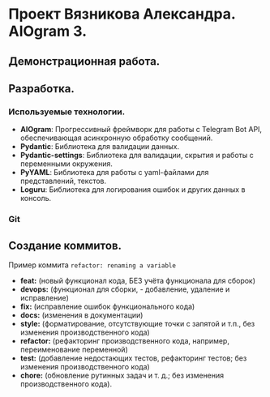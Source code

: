 # Проект Вязникова Александра. AIOgram 3.
## Демонстрационная работа.


##  Разработка.

### Используемые технологии.
- **AIOgram**: Прогрессивный фреймворк для работы с Telegram Bot API, обеспечивающая асинхронную обработку сообщений.
- **Pydantic**: Библиотека для валидации данных.
- **Pydantic-settings**: Библиотека для валидации, скрытия и работы с переменными окружения.
- **PyYAML**: Библиотека для работы с yaml-файлами для представлений, текстов.
- **Loguru**: Библиотека для логирования ошибок и других данных в консоль.

### Git

## Создание коммитов.
Пример коммита `refactor: renaming a variable`

- **feat:** (новый функционал кода, БЕЗ учёта функционала для сборок)
- **devops:** (функционал для сборки, - добавление, удаление и исправление)
- **fix:** (исправление ошибок функционального кода)
- **docs:** (изменения в документации)
- **style:** (форматирование, отсутствующие точки с запятой и т.п., без изменения производственного кода)
- **refactor:** (рефакторинг производственного кода, например, переименование переменной)
- **test:** (добавление недостающих тестов, рефакторинг тестов; без изменения производственного кода)
- **chore:** (обновление рутинных задач и т. д.; без изменения производственного кода). 

